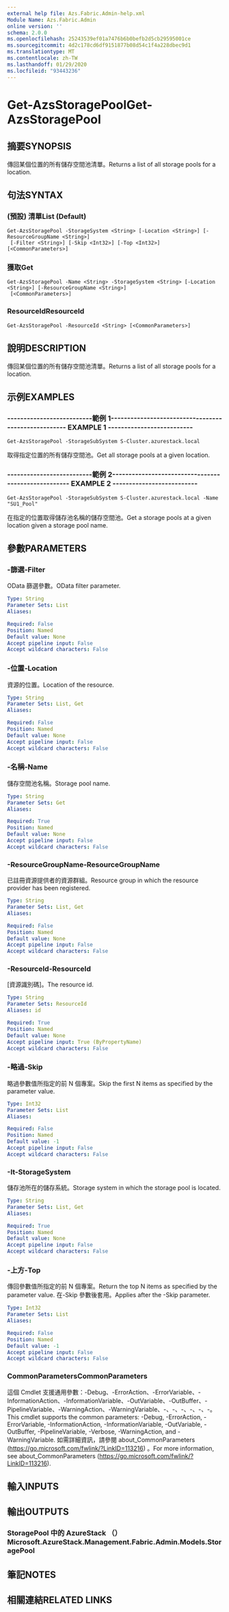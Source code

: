 ```yaml
---
external help file: Azs.Fabric.Admin-help.xml
Module Name: Azs.Fabric.Admin
online version: ''
schema: 2.0.0
ms.openlocfilehash: 25243539ef01a7476b6b0befb2d5cb29595001ce
ms.sourcegitcommit: 4d2c178cd6df9151877b08d54c1f4a228dbec9d1
ms.translationtype: MT
ms.contentlocale: zh-TW
ms.lasthandoff: 01/29/2020
ms.locfileid: "93443236"
---
```

# <span data-ttu-id="5d23e-101">Get-AzsStoragePool</span><span class="sxs-lookup"><span data-stu-id="5d23e-101">Get-AzsStoragePool</span></span>

## <span data-ttu-id="5d23e-102">摘要</span><span class="sxs-lookup"><span data-stu-id="5d23e-102">SYNOPSIS</span></span>
<span data-ttu-id="5d23e-103">傳回某個位置的所有儲存空間池清單。</span><span class="sxs-lookup"><span data-stu-id="5d23e-103">Returns a list of all storage pools for a location.</span></span>

## <span data-ttu-id="5d23e-104">句法</span><span class="sxs-lookup"><span data-stu-id="5d23e-104">SYNTAX</span></span>

### <span data-ttu-id="5d23e-105"> (預設) 清單</span><span class="sxs-lookup"><span data-stu-id="5d23e-105">List (Default)</span></span>
```
Get-AzsStoragePool -StorageSystem <String> [-Location <String>] [-ResourceGroupName <String>]
 [-Filter <String>] [-Skip <Int32>] [-Top <Int32>] [<CommonParameters>]
```

### <span data-ttu-id="5d23e-106">獲取</span><span class="sxs-lookup"><span data-stu-id="5d23e-106">Get</span></span>
```
Get-AzsStoragePool -Name <String> -StorageSystem <String> [-Location <String>] [-ResourceGroupName <String>]
 [<CommonParameters>]
```

### <span data-ttu-id="5d23e-107">ResourceId</span><span class="sxs-lookup"><span data-stu-id="5d23e-107">ResourceId</span></span>
```
Get-AzsStoragePool -ResourceId <String> [<CommonParameters>]
```

## <span data-ttu-id="5d23e-108">說明</span><span class="sxs-lookup"><span data-stu-id="5d23e-108">DESCRIPTION</span></span>
<span data-ttu-id="5d23e-109">傳回某個位置的所有儲存空間池清單。</span><span class="sxs-lookup"><span data-stu-id="5d23e-109">Returns a list of all storage pools for a location.</span></span>

## <span data-ttu-id="5d23e-110">示例</span><span class="sxs-lookup"><span data-stu-id="5d23e-110">EXAMPLES</span></span>

### <span data-ttu-id="5d23e-111">--------------------------範例 1--------------------------</span><span class="sxs-lookup"><span data-stu-id="5d23e-111">-------------------------- EXAMPLE 1 --------------------------</span></span>
```
Get-AzsStoragePool -StorageSubSystem S-Cluster.azurestack.local
```

<span data-ttu-id="5d23e-112">取得指定位置的所有儲存空間池。</span><span class="sxs-lookup"><span data-stu-id="5d23e-112">Get all storage pools at a given location.</span></span>

### <span data-ttu-id="5d23e-113">--------------------------範例 2--------------------------</span><span class="sxs-lookup"><span data-stu-id="5d23e-113">-------------------------- EXAMPLE 2 --------------------------</span></span>
```
Get-AzsStoragePool -StorageSubSystem S-Cluster.azurestack.local -Name "SU1_Pool"
```

<span data-ttu-id="5d23e-114">在指定的位置取得儲存池名稱的儲存空間池。</span><span class="sxs-lookup"><span data-stu-id="5d23e-114">Get a storage pools at a given location given a storage pool name.</span></span>

## <span data-ttu-id="5d23e-115">參數</span><span class="sxs-lookup"><span data-stu-id="5d23e-115">PARAMETERS</span></span>

### <span data-ttu-id="5d23e-116">-篩選</span><span class="sxs-lookup"><span data-stu-id="5d23e-116">-Filter</span></span>
<span data-ttu-id="5d23e-117">OData 篩選參數。</span><span class="sxs-lookup"><span data-stu-id="5d23e-117">OData filter parameter.</span></span>

```yaml
Type: String
Parameter Sets: List
Aliases: 

Required: False
Position: Named
Default value: None
Accept pipeline input: False
Accept wildcard characters: False
```

### <span data-ttu-id="5d23e-118">-位置</span><span class="sxs-lookup"><span data-stu-id="5d23e-118">-Location</span></span>
<span data-ttu-id="5d23e-119">資源的位置。</span><span class="sxs-lookup"><span data-stu-id="5d23e-119">Location of the resource.</span></span>

```yaml
Type: String
Parameter Sets: List, Get
Aliases: 

Required: False
Position: Named
Default value: None
Accept pipeline input: False
Accept wildcard characters: False
```

### <span data-ttu-id="5d23e-120">-名稱</span><span class="sxs-lookup"><span data-stu-id="5d23e-120">-Name</span></span>
<span data-ttu-id="5d23e-121">儲存空間池名稱。</span><span class="sxs-lookup"><span data-stu-id="5d23e-121">Storage pool name.</span></span>

```yaml
Type: String
Parameter Sets: Get
Aliases: 

Required: True
Position: Named
Default value: None
Accept pipeline input: False
Accept wildcard characters: False
```

### <span data-ttu-id="5d23e-122">-ResourceGroupName</span><span class="sxs-lookup"><span data-stu-id="5d23e-122">-ResourceGroupName</span></span>
<span data-ttu-id="5d23e-123">已註冊資源提供者的資源群組。</span><span class="sxs-lookup"><span data-stu-id="5d23e-123">Resource group in which the resource provider has been registered.</span></span>

```yaml
Type: String
Parameter Sets: List, Get
Aliases: 

Required: False
Position: Named
Default value: None
Accept pipeline input: False
Accept wildcard characters: False
```

### <span data-ttu-id="5d23e-124">-ResourceId</span><span class="sxs-lookup"><span data-stu-id="5d23e-124">-ResourceId</span></span>
<span data-ttu-id="5d23e-125">[資源識別碼]。</span><span class="sxs-lookup"><span data-stu-id="5d23e-125">The resource id.</span></span>

```yaml
Type: String
Parameter Sets: ResourceId
Aliases: id

Required: True
Position: Named
Default value: None
Accept pipeline input: True (ByPropertyName)
Accept wildcard characters: False
```

### <span data-ttu-id="5d23e-126">-略過</span><span class="sxs-lookup"><span data-stu-id="5d23e-126">-Skip</span></span>
<span data-ttu-id="5d23e-127">略過參數值所指定的前 N 個專案。</span><span class="sxs-lookup"><span data-stu-id="5d23e-127">Skip the first N items as specified by the parameter value.</span></span>

```yaml
Type: Int32
Parameter Sets: List
Aliases: 

Required: False
Position: Named
Default value: -1
Accept pipeline input: False
Accept wildcard characters: False
```

### <span data-ttu-id="5d23e-128">-It</span><span class="sxs-lookup"><span data-stu-id="5d23e-128">-StorageSystem</span></span>
<span data-ttu-id="5d23e-129">儲存池所在的儲存系統。</span><span class="sxs-lookup"><span data-stu-id="5d23e-129">Storage system in which the storage pool is located.</span></span>

```yaml
Type: String
Parameter Sets: List, Get
Aliases: 

Required: True
Position: Named
Default value: None
Accept pipeline input: False
Accept wildcard characters: False
```

### <span data-ttu-id="5d23e-130">-上方</span><span class="sxs-lookup"><span data-stu-id="5d23e-130">-Top</span></span>
<span data-ttu-id="5d23e-131">傳回參數值所指定的前 N 個專案。</span><span class="sxs-lookup"><span data-stu-id="5d23e-131">Return the top N items as specified by the parameter value.</span></span>
<span data-ttu-id="5d23e-132">在-Skip 參數後套用。</span><span class="sxs-lookup"><span data-stu-id="5d23e-132">Applies after the -Skip parameter.</span></span>

```yaml
Type: Int32
Parameter Sets: List
Aliases: 

Required: False
Position: Named
Default value: -1
Accept pipeline input: False
Accept wildcard characters: False
```

### <span data-ttu-id="5d23e-133">CommonParameters</span><span class="sxs-lookup"><span data-stu-id="5d23e-133">CommonParameters</span></span>
<span data-ttu-id="5d23e-134">這個 Cmdlet 支援通用參數：-Debug、-ErrorAction、-ErrorVariable、-InformationAction、-InformationVariable、-OutVariable、-OutBuffer、-PipelineVariable、-WarningAction、-WarningVariable、-、-、-、-、-、-。</span><span class="sxs-lookup"><span data-stu-id="5d23e-134">This cmdlet supports the common parameters: -Debug, -ErrorAction, -ErrorVariable, -InformationAction, -InformationVariable, -OutVariable, -OutBuffer, -PipelineVariable, -Verbose, -WarningAction, and -WarningVariable.</span></span> <span data-ttu-id="5d23e-135">如需詳細資訊，請參閱 about_CommonParameters (https://go.microsoft.com/fwlink/?LinkID=113216) 。</span><span class="sxs-lookup"><span data-stu-id="5d23e-135">For more information, see about_CommonParameters (https://go.microsoft.com/fwlink/?LinkID=113216).</span></span>

## <span data-ttu-id="5d23e-136">輸入</span><span class="sxs-lookup"><span data-stu-id="5d23e-136">INPUTS</span></span>

## <span data-ttu-id="5d23e-137">輸出</span><span class="sxs-lookup"><span data-stu-id="5d23e-137">OUTPUTS</span></span>

### <span data-ttu-id="5d23e-138">StoragePool 中的 AzureStack （）</span><span class="sxs-lookup"><span data-stu-id="5d23e-138">Microsoft.AzureStack.Management.Fabric.Admin.Models.StoragePool</span></span>

## <span data-ttu-id="5d23e-139">筆記</span><span class="sxs-lookup"><span data-stu-id="5d23e-139">NOTES</span></span>

## <span data-ttu-id="5d23e-140">相關連結</span><span class="sxs-lookup"><span data-stu-id="5d23e-140">RELATED LINKS</span></span>

